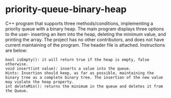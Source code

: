 # priority-queue-binary-heap
C++ program that supports three methods/conditions, implementing a priority queue with a binary heap. The main program displays three options to the user- inserting an item into the heap, deleting the minimum value, and printing the array. The project has no other contributors, and does not have current maintaining of the program. The header file is attached. Instructions are below: 

```
bool isEmpty(): it will return true if the heap is empty, false otherwise.
void insert(int value): inserts a value into the queue.
Hints: Insertion should keep, as far as possible, maintaining the binary tree as a complete binary tree. The insertion of the new value may violate the heap property.
int deleteMin(): returns the minimum in the queue and deletes it from the Queue. 
```
